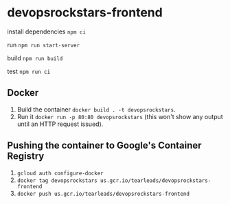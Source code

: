 # devopsrockstars-frontend

install dependencies `npm ci`

run `npm run start-server`

build `npm run build`

test `npm run ci`

## Docker

1. Build the container `docker build . -t devopsrockstars`.
2. Run it `docker run -p 80:80 devopsrockstars` (this won't show any output until an HTTP request issued).

## Pushing the container to Google's Container Registry

1. `gcloud auth configure-docker`
2. `docker tag devopsrockstars us.gcr.io/tearleads/devopsrockstars-frontend`
3. `docker push us.gcr.io/tearleads/devopsrockstars-frontend`
